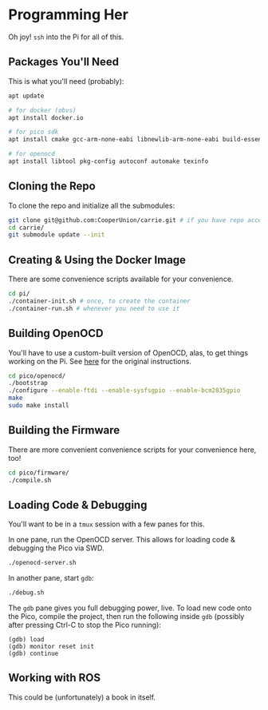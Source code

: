 # Programming Her

Oh joy! `ssh` into the Pi for all of this.

## Packages You'll Need

This is what you'll need (probably):
```bash
apt update

# for docker (obvs)
apt install docker.io

# for pico sdk
apt install cmake gcc-arm-none-eabi libnewlib-arm-none-eabi build-essential

# for openocd
apt install libtool pkg-config autoconf automake texinfo
```

## Cloning the Repo

To clone the repo and initialize all the submodules:
```bash
git clone git@github.com:CooperUnion/carrie.git # if you have repo access
cd carrie/
git submodule update --init
```

## Creating & Using the Docker Image

There are some convenience scripts available for your convenience.
```bash
cd pi/
./container-init.sh # once, to create the container
./container-run.sh # whenever you need to use it
```

## Building OpenOCD
You'll have to use a custom-built version of OpenOCD, alas, to get things
working on the Pi. See [here](https://github.com/raspberrypi/openocd) for the
original instructions.
```bash
cd pico/openocd/
./bootstrap
./configure --enable-ftdi --enable-sysfsgpio --enable-bcm2835gpio
make
sudo make install
```

## Building the Firmware
There are more convenient convenience scripts for your convenience here, too!
```bash
cd pico/firmware/
./compile.sh
```

## Loading Code & Debugging

You'll want to be in a `tmux` session with a few panes for this.

In one pane, run the OpenOCD server. This allows for loading code & debugging
the Pico via SWD.
```bash
./openocd-server.sh
```

In another pane, start `gdb`:
```bash
./debug.sh
```

The `gdb` pane gives you full debugging power, live. To load new code onto the
Pico, compile the project, then run the following inside `gdb` (possibly after
pressing Ctrl-C to stop the Pico running):
```
(gdb) load
(gdb) monitor reset init
(gdb) continue
```

## Working with ROS

This could be (unfortunately) a book in itself.
